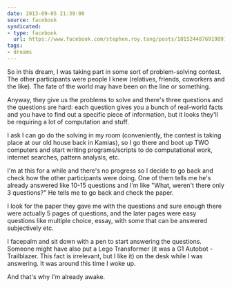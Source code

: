 ```yaml
---
date: 2013-09-05 21:39:00
source: facebook
syndicated:
- type: facebook
  url: https://www.facebook.com/stephen.roy.tang/posts/10152448769198912
tags:
- dreams
---
```


So in this dream, I was taking part in some sort of problem-solving contest. The other participants were people I knew (relatives, friends, coworkers and the like). The fate of the world may have been on the line or something.

Anyway, they give us the problems to solve and there's three questions and the questions are hard: each question gives you a bunch of real-world facts and you have to find out a specific piece of information, but it looks they'll be requiring a lot of computation and stuff.

I ask I can go do the solving in my room (conveniently, the contest is taking place at our old house back in Kamias), so I go there and boot up TWO computers and start writing programs/scripts to do computational work, internet searches, pattern analysis, etc.

I'm at this for a while and there's no progress so I decide to go back and check how the other participants were doing. One of them tells me he's already answered like 10-15 questions and I'm like "What, weren't there only 3 questions?" He tells me to go back and check the paper.

I look for the paper they gave me with the questions and sure enough there were actually 5 pages of questions, and the later pages were easy questions like multiple choice, essay, with some that can be answered subjectively etc.

I facepalm and sit down with a pen to start answering the questions. Someone might have also put a Lego Transformer (it was a G1 Autobot - Trailblazer. This fact is irrelevant, but I like it) on the desk while I was answering. It was around this time I woke up.

And that's why I'm already awake.
